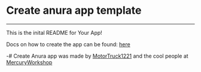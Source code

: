 # Create anura app template
---

This is the inital README for Your App!

Docs on how to create the app can be found: [here](https://github.com/MercuryWorkshop/anuraOS/blob/main/documentation/appdevt.md)

-# Create Anura app was made by [MotorTruck1221](https://motortruck1221.com) and the cool people at [MercuryWorkshop](https://mercurywork.shop)
